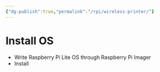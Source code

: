 ```yaml
---
{"dg-publish":true,"permalink":"/rpi/wireless-printer/"}
---
```


# Install OS
- Write Raspberry Pi Lite OS through Raspberry Pi Imager
- Install 